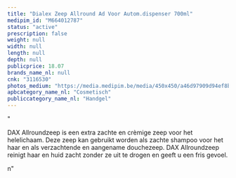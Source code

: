 ```yaml
---
title: "Dialex Zeep Allround Ad Voor Autom.dispenser 700ml"
medipim_id: "M664012787"
status: "active"
prescription: false
weight: null
width: null
length: null
depth: null
publicprice: 18.07
brands_name_nl: null
cnk: "3116530"
photos_medium: "https://media.medipim.be/media/450x450/a46d97909d94ef8b1d01a5286ff81afd.jpg"
apbcategory_name_nl: "Cosmetisch"
publiccategory_name_nl: "Handgel"
---
```

"<p>DAX Allroundzeep is een extra zachte en crèmige zeep voor het helelichaam. Deze zeep kan gebruikt worden als zachte shampoo voor het haar en als verzachtende en aangename douchezeep. DAX Allroundzeep reinigt haar en huid zacht zonder ze uit te drogen en geeft u een fris gevoel.</p>n"
